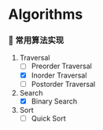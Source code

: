 # Algorithms
### :scroll: 常用算法实现
1. Traversal
   - [ ] Preorder Traversal
   - [x] Inorder Traversal
   - [ ] Postorder Traversal
2. Search
   - [x] Binary Search
3. Sort
   - [ ] Quick Sort
